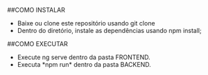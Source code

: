 ##COMO INSTALAR 

<ul>
  <li>Baixe ou clone este repositório usando git clone</li>
  <li>Dentro do diretório, instale as dependências usando npm install;</li>
</ul>


##COMO EXECUTAR 
<ul>
<li>Execute ng serve dentro da pasta FRONTEND.</li>  
<li>Executa *npm run* dentro da pasta BACKEND.</li>
</ul>
